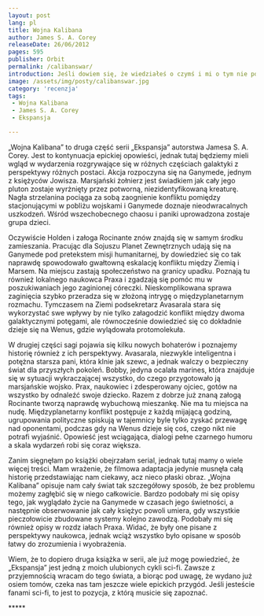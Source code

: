 ```yaml
---
layout: post
lang: pl
title: Wojna Kalibana
author: James S. A. Corey
releaseDate: 26/06/2012
pages: 595  
publisher: Orbit
permalink: /calibanswar/
introduction: Jeśli dowiem się, że wiedziałeś o czymś i mi o tym nie powiedziałeś, nie przyjmę tego zbyt dobrze - stwierdziła. - Nie jestem osobą, z którą chciałbyś zadzierać.
image: /assets/img/posty/calibanswar.jpg
category: 'recenzja'
tags:
 - Wojna Kalibana
 - James S. A. Corey
 - Ekspansja

---
```

„Wojna Kalibana” to druga część serii „Ekspansja” autorstwa Jamesa S. A. Corey. Jest to kontynuacja epickiej opowieści, jednak tutaj będziemy mieli wgląd w wydarzenia rozgrywające się w różnych częściach galaktyki z perspektywy różnych postaci. Akcja rozpoczyna się na Ganymede, jednym z księżyców Jowisza. Marsjański żołnierz jest świadkiem jak cały jego pluton zostaje wyrżnięty przez potworną, niezidentyfikowaną kreaturę. Nagła strzelanina pociąga za sobą zaognienie konfliktu pomiędzy stacjonującymi w pobliżu wojskami i Ganymede doznaje nieodwracalnych uszkodzeń. Wśród wszechobecnego chaosu i paniki uprowadzona zostaje grupa dzieci.

Oczywiście Holden i załoga Rocinante znów znajdą się w samym środku zamieszania. Pracując dla Sojuszu Planet Zewnętrznych udają się na Ganymede pod pretekstem misji humanitarnej, by dowiedzieć się co tak naprawdę spowodowało gwałtowną eskalację konfliktu między Ziemią i Marsem. Na miejscu zastają społeczeństwo na granicy upadku. Poznają tu również lokalnego naukowca Praxa i zgadzają się pomóc mu w poszukiwaniach jego zaginionej córeczki. Nieskomplikowana sprawa zaginięcia szybko przeradza się w złożoną intrygę o międzyplanetarnym rozmachu. Tymczasem na Ziemi podsekretarz Avasarala stara się wykorzystać swe wpływy by nie tylko załagodzić konflikt między dwoma galaktycznymi potęgami, ale równocześnie dowiedzieć się co dokładnie dzieje się na Wenus, gdzie wylądowała protomolekuła.

W drugiej części sagi pojawia się kilku nowych bohaterów i poznajemy historię również z ich perspektywy. Avasarala, niezwykle inteligentna i potężna starsza pani, która klnie jak szewc, a jednak walczy o bezpieczny świat dla przyszłych pokoleń. Bobby, jedyna ocalała marines, która znajduje się w sytuacji wykraczającej wszystko, do czego przygotowało ją marsjańskie wojsko. Prax, naukowiec i zdesperowany ojciec, gotów na wszystko by odnaleźć swoje dziecko. Razem z dobrze już znaną załogą Rocinante tworzą naprawdę wybuchową mieszankę. Nie ma tu miejsca na nudę. Międzyplanetarny konflikt postępuje z każdą mijającą godziną, ugrupowania polityczne spiskują w tajemnicy byle tylko zyskać przewagę nad oponentami, podczas gdy na Wenus dzieje się coś, czego nikt nie potrafi wyjaśnić. Opowieść jest wciągająca, dialogi pełne czarnego humoru a skala wydarzeń robi się coraz większa.

Zanim sięgnęłam po książki obejrzałam serial, jednak tutaj mamy o wiele więcej treści. Mam wrażenie, że filmowa adaptacja jedynie musnęła całą historię przedstawiając nam ciekawy, acz nieco płaski obraz. „Wojna Kalibana” opisuje nam cały świat tak szczegółowy sposób, że bez problemu możemy zagłębić się w niego całkowicie. Bardzo podobały mi się opisy tego, jak wyglądało życie na Ganymede w czasach jego świetności, a następnie obserwowanie jak cały księżyc powoli umiera, gdy wszystkie pieczołowicie zbudowane systemy kolejno zawodzą. Podobały mi się również opisy w rozdz iałach Praxa. Widać, że były one pisane z perspektywy naukowca, jednak wciąż wszystko było opisane w sposób łatwy do zrozumienia i wyobrażenia.

Wiem, że to dopiero druga książka w serii, ale już mogę powiedzieć, że „Ekspansja” jest jedną z moich ulubionych cykli sci-fi. Zawsze z przyjemnością wracam do tego świata, a biorąc pod uwagę, że wydano już osiem tomów, czeka nas tam jeszcze wiele epickich przygód. Jeśli jesteście fanami sci-fi, to jest to pozycja, z którą musicie się zapoznać.

  \*\*\*\*\*
